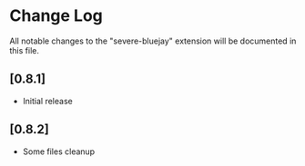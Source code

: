 # Change Log
All notable changes to the "severe-bluejay" extension will be documented in this file.

## [0.8.1]
- Initial release
## [0.8.2]
- Some files cleanup